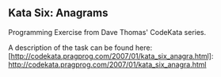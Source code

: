 Kata Six: Anagrams
------------------

Programming Exercise from Dave Thomas' CodeKata series.

A description of the task can be found here: [http://codekata.pragprog.com/2007/01/kata_six_anagra.html]: http://codekata.pragprog.com/2007/01/kata_six_anagra.html

